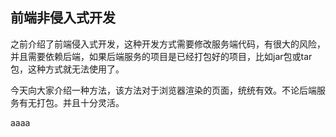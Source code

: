 ## 前端非侵入式开发

之前介绍了前端侵入式开发，这种开发方式需要修改服务端代码，有很大的风险，并且需要依赖后端，如果后端服务的项目是已经打包好的项目，比如jar包或tar包，这种方式就无法使用了。

今天向大家介绍一种方法，该方法对于浏览器渲染的页面，统统有效。不论后端服务有无打包。并且十分灵活。

aaaa